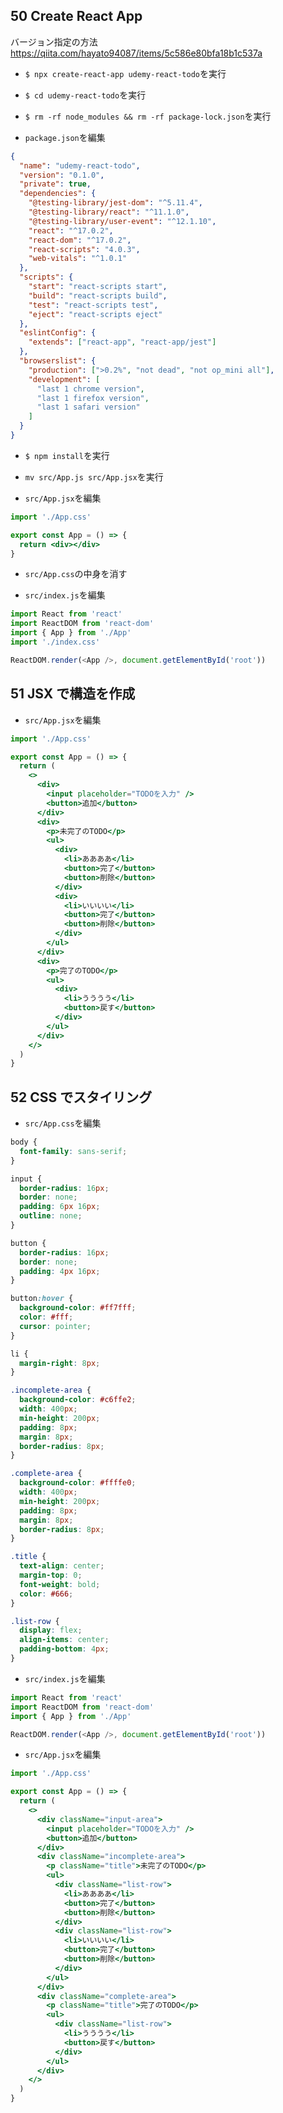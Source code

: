 ## 50 Create React App

バージョン指定の方法 https://qiita.com/hayato94087/items/5c586e80bfa18b1c537a <br>

- `$ npx create-react-app udemy-react-todo`を実行<br>

* `$ cd udemy-react-todo`を実行<br>

- `$ rm -rf node_modules && rm -rf package-lock.json`を実行<br>

* `package.json`を編集<br>

```json:package.json
{
  "name": "udemy-react-todo",
  "version": "0.1.0",
  "private": true,
  "dependencies": {
    "@testing-library/jest-dom": "^5.11.4",
    "@testing-library/react": "^11.1.0",
    "@testing-library/user-event": "^12.1.10",
    "react": "^17.0.2",
    "react-dom": "^17.0.2",
    "react-scripts": "4.0.3",
    "web-vitals": "^1.0.1"
  },
  "scripts": {
    "start": "react-scripts start",
    "build": "react-scripts build",
    "test": "react-scripts test",
    "eject": "react-scripts eject"
  },
  "eslintConfig": {
    "extends": ["react-app", "react-app/jest"]
  },
  "browserslist": {
    "production": [">0.2%", "not dead", "not op_mini all"],
    "development": [
      "last 1 chrome version",
      "last 1 firefox version",
      "last 1 safari version"
    ]
  }
}
```

- `$ npm install`を実行<br>

* `mv src/App.js src/App.jsx`を実行<br>

- `src/App.jsx`を編集<br>

```jsx:App.jsx
import './App.css'

export const App = () => {
  return <div></div>
}
```

- `src/App.css`の中身を消す<br>

* `src/index.js`を編集<br>

```js:index.js
import React from 'react'
import ReactDOM from 'react-dom'
import { App } from './App'
import './index.css'

ReactDOM.render(<App />, document.getElementById('root'))
```

## 51 JSX で構造を作成

- `src/App.jsx`を編集<br>

```jsx:App.jsx
import './App.css'

export const App = () => {
  return (
    <>
      <div>
        <input placeholder="TODOを入力" />
        <button>追加</button>
      </div>
      <div>
        <p>未完了のTODO</p>
        <ul>
          <div>
            <li>ああああ</li>
            <button>完了</button>
            <button>削除</button>
          </div>
          <div>
            <li>いいいい</li>
            <button>完了</button>
            <button>削除</button>
          </div>
        </ul>
      </div>
      <div>
        <p>完了のTODO</p>
        <ul>
          <div>
            <li>うううう</li>
            <button>戻す</button>
          </div>
        </ul>
      </div>
    </>
  )
}
```

## 52 CSS でスタイリング

- `src/App.css`を編集<br>

```css:App.css
body {
  font-family: sans-serif;
}

input {
  border-radius: 16px;
  border: none;
  padding: 6px 16px;
  outline: none;
}

button {
  border-radius: 16px;
  border: none;
  padding: 4px 16px;
}

button:hover {
  background-color: #ff7fff;
  color: #fff;
  cursor: pointer;
}

li {
  margin-right: 8px;
}

.incomplete-area {
  background-color: #c6ffe2;
  width: 400px;
  min-height: 200px;
  padding: 8px;
  margin: 8px;
  border-radius: 8px;
}

.complete-area {
  background-color: #ffffe0;
  width: 400px;
  min-height: 200px;
  padding: 8px;
  margin: 8px;
  border-radius: 8px;
}

.title {
  text-align: center;
  margin-top: 0;
  font-weight: bold;
  color: #666;
}

.list-row {
  display: flex;
  align-items: center;
  padding-bottom: 4px;
}
```

- `src/index.js`を編集<br>

```js:index.js
import React from 'react'
import ReactDOM from 'react-dom'
import { App } from './App'

ReactDOM.render(<App />, document.getElementById('root'))
```

- `src/App.jsx`を編集<br>

```jsx:App.jsx
import './App.css'

export const App = () => {
  return (
    <>
      <div className="input-area">
        <input placeholder="TODOを入力" />
        <button>追加</button>
      </div>
      <div className="incomplete-area">
        <p className="title">未完了のTODO</p>
        <ul>
          <div className="list-row">
            <li>ああああ</li>
            <button>完了</button>
            <button>削除</button>
          </div>
          <div className="list-row">
            <li>いいいい</li>
            <button>完了</button>
            <button>削除</button>
          </div>
        </ul>
      </div>
      <div className="complete-area">
        <p className="title">完了のTODO</p>
        <ul>
          <div className="list-row">
            <li>うううう</li>
            <button>戻す</button>
          </div>
        </ul>
      </div>
    </>
  )
}
```
